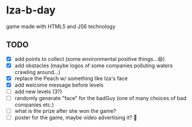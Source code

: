 # Iza-b-day
game made with HTML5 and JS6 technology

## TODO

- [x] add points to collect (some environmental positive things...😄)
- [x] add obstacles (maybe logos of some companies polluting waters crawling around...)
- [x] replace the Peach w/ something like Iza's face
- [x] add welcome message before levels
- [ ] add new levels (3?)
- [ ] randomly generate "face" for the badGuy (one of many choices of bad companies etc.)
- [ ] what is the prize after she won the game?
- [ ] poster for the game, maybe video advertising it? 💩
